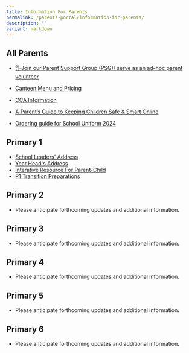 ```yaml
---
title: Information For Parents
permalink: /parents-portal/information-for-parents/
description: ""
variant: markdown
---
```

## All Parents


*   [🖐️Join our Parent Support Group (PSG)/ serve as an ad-hoc parent volunteer](https://peitongpri.moe.edu.sg/our-people/psg/)
*   [Canteen Menu and Pricing](https://go.gov.sg/ptpscanteen)  
    
*   [CCA Information](https://sites.google.com/moe.edu.sg/ptpscca/home)
*   [A Parent’s Guide to Keeping Children Safe &amp; Smart Online](https://www.betterinternet.sg/-/media/Resources/PDFs/Parents-Guides/Safe-and-Smart-Online-Parent-Guide.pdf)
<!--*   [Helping Your Children with Appropriate Online Expression](/files/Parents%20Portal/Parents%20Tipsheet%20-%20Appropriate%20Online%20Expression.pdf) -->
*   [Ordering guide for School Uniform 2024](/files/Parents%20Portal/For%20Parents/Uniform_Online_Ordering_guide.pdf)

## Primary 1

* [School Leaders' Address](https://docs.google.com/presentation/d/e/2PACX-1vQJ9w_aPgODcv4Is5obyHZWdWJtrLh3tYm9K5SfFRO4t0Axiwt9s8vXAnbm2-6Cgg/pub?start=false&amp;loop=false&amp;delayms=3000)
* [Year Head's Address](https://docs.google.com/presentation/d/e/2PACX-1vS19d-0nW1FcM2zA4c9Cymbck7O1hxSFH9ESJFDcT1eugHuFHWWQyptTbImxg5IsA/pub?start=false&amp;loop=true&amp;delayms=3000)
*  [Interative Resource For Parent-Child](https://docs.google.com/presentation/d/e/2PACX-1vTeMN5K94VhxZubkoR55crbiGvogxgQ6PLPGvL4Urjg8TSPPz1D19L3bGREv7Wtqg/pub?start=false&amp;loop=true&amp;delayms=3000)
*  [ P1 Transition Preparations](https://docs.google.com/presentation/d/e/2PACX-1vQZ8uOav3gGqFkSWcXbvl4uN-yK3M7ic-XoVEs6OVef3iHma8Yamrsje5VcpVk7TaNjHIkICyDn7ypS/pub?start=false&amp;loop=true&amp;delayms=15000)


## Primary 2
* Please anticipate forthcoming updates and additional information.

## Primary 3
* Please anticipate forthcoming updates and additional information.

## Primary 4
* Please anticipate forthcoming updates and additional information.

## Primary 5
* Please anticipate forthcoming updates and additional information.

## Primary 6
* Please anticipate forthcoming updates and additional information.